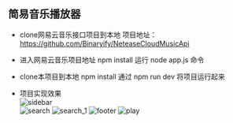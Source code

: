 ## 简易音乐播放器

- clone网易云音乐接口项目到本地
  项目地址：https://github.com/Binaryify/NeteaseCloudMusicApi

- 进入网易云音乐项目地址
  npm install
  运行 node app.js 命令

- clone本项目到本地
  npm install
  通过 npm run dev 将项目运行起来

- 项目实现效果  
  ![sidebar](./img-readme/sidebar.jpg)  
  ![search](./img-readme/search.jpg)
  ![search_1](./img-readme/search_1.jpg)
  ![footer](./img-readme/footer.jpg)
  ![play](./img-readme/play.jpg)